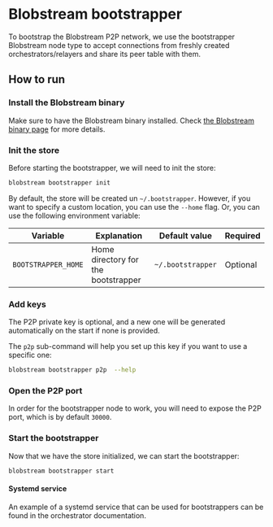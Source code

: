 # Blobstream bootstrapper

To bootstrap the Blobstream P2P network, we use the bootstrapper Blobstream
node type to accept connections from freshly created orchestrators/relayers
and share its peer table with them.

## How to run

### Install the Blobstream binary

Make sure to have the Blobstream binary installed. Check
[the Blobstream binary page](https://docs.celestia.org/nodes/blobstream-binary)
for more details.

### Init the store

Before starting the bootstrapper, we will need to init the store:

```sh
blobstream bootstrapper init
```

By default, the store will be created un `~/.bootstrapper`. However,
if you want to specify a custom location, you can use the `--home` flag.
Or, you can use the following environment variable:

<!-- markdownlint-disable MD013 -->

| Variable            | Explanation                         | Default value     | Required |
| ------------------- | ----------------------------------- | ----------------- | -------- |
| `BOOTSTRAPPER_HOME` | Home directory for the bootstrapper | `~/.bootstrapper` | Optional |

### Add keys

The P2P private key is optional, and a new one will be generated automatically
on the start if none is provided.

The `p2p` sub-command will help you set up this key if you want to use a specific
one:

```sh
blobstream bootstrapper p2p  --help
```

### Open the P2P port

In order for the bootstrapper node to work, you will need to expose the P2P
port, which is by default `30000`.

### Start the bootstrapper

Now that we have the store initialized, we can start the bootstrapper:

```shell
blobstream bootstrapper start
```

#### Systemd service

An example of a systemd service that can be used for bootstrappers can be
found in the orchestrator documentation.
